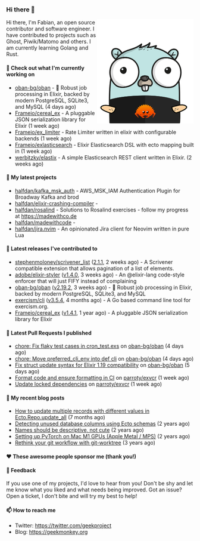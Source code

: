 ### Hi there 👋

<img align="right" src="https://raw.githubusercontent.com/halfdan/halfdan/master/assets/rustgopher.png" width="260">

Hi there, I'm Fabian, an open source contributor and software engineer. I have contributed to projects such as Ghost, Piwik/Matomo and others. I am currently learning Golang and Rust.

#### 👷 Check out what I'm currently working on

- [oban-bg/oban](https://github.com/oban-bg/oban) - 💎 Robust job processing in Elixir, backed by modern PostgreSQL, SQLite3, and MySQL (4 days ago)
- [Frameio/cereal_ex](https://github.com/Frameio/cereal_ex) - A pluggable JSON serialization library for Elixir (1 week ago)
- [Frameio/ex_limiter](https://github.com/Frameio/ex_limiter) - Rate Limiter written in elixir with configurable backends (1 week ago)
- [Frameio/exlasticsearch](https://github.com/Frameio/exlasticsearch) - Elixir Elasticsearch DSL with ecto mapping built in (1 week ago)
- [werbitzky/elastix](https://github.com/werbitzky/elastix) - A simple Elasticsearch REST client written in Elixir. (2 weeks ago)

#### 🌱 My latest projects

- [halfdan/kafka_msk_auth](https://github.com/halfdan/kafka_msk_auth) - AWS_MSK_IAM Authentication Plugin for Broadway Kafka and brod
- [halfdan/elixir-crashing-compiler](https://github.com/halfdan/elixir-crashing-compiler) - 
- [halfdan/rosalind](https://github.com/halfdan/rosalind) - Solutions to Rosalind exercises - follow my progress at https://madewithco.de
- [halfdan/madewithcode](https://github.com/halfdan/madewithcode) - 
- [halfdan/jira.nvim](https://github.com/halfdan/jira.nvim) - An opinionated Jira client for Neovim written in pure Lua

#### 🔭 Latest releases I've contributed to

- [stephenmoloney/scrivener_list](https://github.com/stephenmoloney/scrivener_list) ([2.1.1](https://github.com/stephenmoloney/scrivener_list/releases/tag/2.1.1), 2 weeks ago) - A Scrivener compatible extension that allows pagination of a list of elements.
- [adobe/elixir-styler](https://github.com/adobe/elixir-styler) ([v1.4.0](https://github.com/adobe/elixir-styler/releases/tag/v1.4.0), 3 weeks ago) - An @elixir-lang code-style enforcer that will just FIFY instead of complaining
- [oban-bg/oban](https://github.com/oban-bg/oban) ([v2.19.2](https://github.com/oban-bg/oban/releases/tag/v2.19.2), 3 weeks ago) - 💎 Robust job processing in Elixir, backed by modern PostgreSQL, SQLite3, and MySQL
- [exercism/cli](https://github.com/exercism/cli) ([v3.5.4](https://github.com/exercism/cli/releases/tag/v3.5.4), 4 months ago) - A Go based command line tool for exercism.org.
- [Frameio/cereal_ex](https://github.com/Frameio/cereal_ex) ([v1.4.1](https://github.com/Frameio/cereal_ex/releases/tag/v1.4.1), 1 year ago) - A pluggable JSON serialization library for Elixir

#### 🔨 Latest Pull Requests I published

- [chore: Fix flaky test cases in cron_test.exs](https://github.com/oban-bg/oban/pull/1270) on [oban-bg/oban](https://github.com/oban-bg/oban) (4 days ago)
- [chore: Move preferred_cli_env into def cli](https://github.com/oban-bg/oban/pull/1269) on [oban-bg/oban](https://github.com/oban-bg/oban) (4 days ago)
- [Fix struct update syntax for Elixir 1.19 compatibility](https://github.com/oban-bg/oban/pull/1268) on [oban-bg/oban](https://github.com/oban-bg/oban) (5 days ago)
- [Format code and ensure formatting in CI](https://github.com/parroty/exvcr/pull/234) on [parroty/exvcr](https://github.com/parroty/exvcr) (1 week ago)
- [Update locked dependencies](https://github.com/parroty/exvcr/pull/232) on [parroty/exvcr](https://github.com/parroty/exvcr) (1 week ago)

#### 📜 My recent blog posts

- [How to update multiple records with different values in Ecto.Repo.update_all](https://geekmonkey.org/updating-multiple-records-with-different-values-in-ecto-repo-update_all/) (7 months ago)
- [Detecting unused database columns using Ecto schemas](https://geekmonkey.org/detecting-unused-database-columns-using-ecto-schemas/) (2 years ago)
- [Names should be descriptive, not cute](https://geekmonkey.org/names-should-be-descriptive-not-cute/) (2 years ago)
- [Setting up PyTorch on Mac M1 GPUs (Apple Metal / MPS)](https://geekmonkey.org/setting-up-jupyter-lab-with-pytorch-on-a-mac-with-gpu/) (2 years ago)
- [Rethink your git workflow with git-worktree](https://geekmonkey.org/rethink-your-git-workflow-with-git-worktree/) (3 years ago)

#### ❤️ These awesome people sponsor me (thank you!)


#### 💬 Feedback

If you use one of my projects, I'd love to hear from you! Don't be shy and let me know what you liked
and what needs being improved. Got an issue? Open a ticket, I don't bite and will try my best to help!

#### 📫 How to reach me

- Twitter: https://twitter.com/geekproject
- Blog: https://geekmonkey.org

